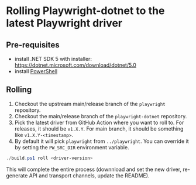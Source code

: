 # Rolling Playwright-dotnet to the latest Playwright driver

## Pre-requisites

* install .NET SDK 5 with installer: https://dotnet.microsoft.com/download/dotnet/5.0
* install [PowerShell](https://github.com/PowerShell/PowerShell)

## Rolling

1. Checkout the upstream main/release branch of the `playwright` repository.
1. Checkout the main/release branch of the `playwright-dotnet` repository.
1. Pick the latest driver from GitHub Action where you want to roll to. For releases, it should be `v1.X.Y`. For main branch, it should be something like `v1.X.Y-<timestamp>`.
1. By default it will pick `playwright` from `../playwright`. You can override it by setting the `PW_SRC_DIR` environment variable.

```powershell
./build.ps1 roll <driver-version>
```

This will complete the entire process (downnload and set the new driver, re-generate API and transport channels, update the README).
